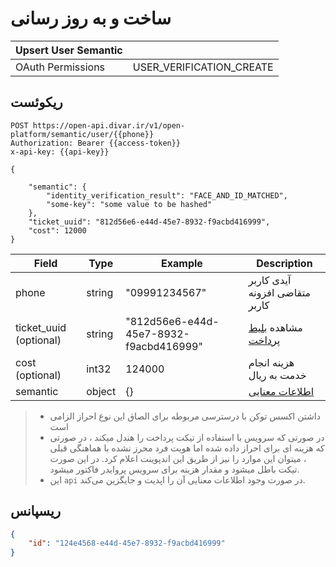 # ساخت و به روز رسانی

| Upsert User Semantic |                          |
|----------------------|--------------------------|
| OAuth Permissions    | USER_VERIFICATION_CREATE |

## ریکوئست

```http request
POST https://open-api.divar.ir/v1/open-platform/semantic/user/{{phone}}
Authorization: Bearer {{access-token}}
x-api-key: {{api-key}}

{

    "semantic": {
        "identity_verification_result": "FACE_AND_ID_MATCHED",
        "some-key": "some value to be hashed"
    },
    "ticket_uuid": "812d56e6-e44d-45e7-8932-f9acbd416999",
    "cost": 12000
}
```

| Field                   | Type   | Example                                | Description                             |
|-------------------------|--------|----------------------------------------|-----------------------------------------|
| phone                   | string | "09991234567"                          | آیدی کاربر متقاضی افزونه کاربر          |
| ticket_uuid  (optional) | string | "812d56e6-e44d-45e7-8932-f9acbd416999" | مشاهده [بلیط پرداخت](../payment-ticket) |
| cost (optional)         | int32  | 124000                                 | هزینه انجام خدمت به ریال                |
| semantic                | object | {}                                     | [اطلاعات معنایی](semantic_data.md)      |

> - داشتن اکسس توکن با درسترسی مربوطه برای الصاق این نوع احراز الزامی است
> - در صورتی که سرویس با استفاده از تیکت پرداخت را هندل میکند ، در صورتی که هزینه ای برای احراز داده شده اما هویت فرد
    محرز نشده با هماهنگی قبلی ، میتوان این موارد را نیز از طریق این اندپوینت اعلام کرد. در این صورت تیکت باطل میشود و
    مقدار هزینه برای سرویس پروایدر فاکتور میشود.
> - این ‍`api` در صورت وجود اطلاعات معنایی آن را اپدیت و جایگزین می‌کند.

## ریسپانس

```json
{
    "id": "124e4568-e44d-45e7-8932-f9acbd416999"
}
```



